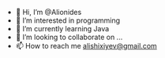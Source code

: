 - 👋 Hi, I’m @Alionides
- 👀 I’m interested in programming
- 🌱 I’m currently learning Java
- 💞️ I’m looking to collaborate on ...
- 📫 How to reach me alishixiyev@gmail.com

<!---
Alionides/Alionides is a ✨ special ✨ repository because its `README.md` (this file) appears on your GitHub profile.
You can click the Preview link to take a look at your changes.
--->
